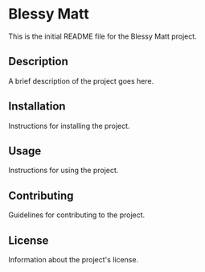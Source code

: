 # Blessy Matt

This is the initial README file for the Blessy Matt project. 

## Description

A brief description of the project goes here.

## Installation

Instructions for installing the project.

## Usage

Instructions for using the project.

## Contributing

Guidelines for contributing to the project.

## License

Information about the project's license.